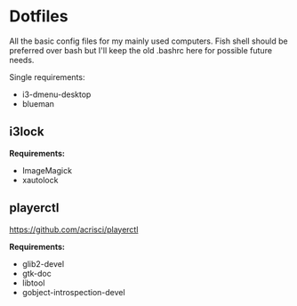 Dotfiles
=======

All the basic config files for my mainly used computers.
Fish shell should be preferred over bash but I'll keep the old .bashrc here for
possible future needs.

Single requirements:
 * i3-dmenu-desktop
 * blueman

i3lock
-----

**Requirements:**
 * ImageMagick
 * xautolock

playerctl
--------
https://github.com/acrisci/playerctl

**Requirements:**
 * glib2-devel
 * gtk-doc
 * libtool
 * gobject-introspection-devel
